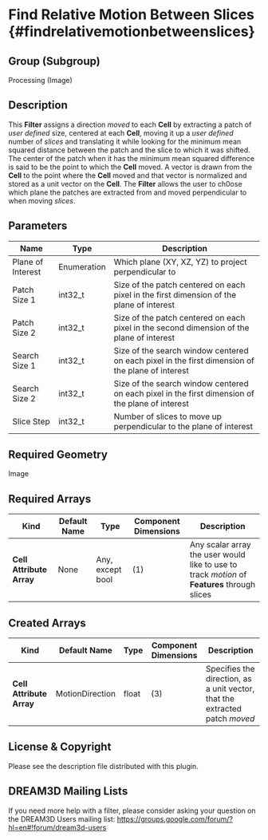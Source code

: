 Find Relative Motion Between Slices {#findrelativemotionbetweenslices}
=============

## Group (Subgroup) ##
Processing (Image)

## Description ##
This **Filter** assigns a direction *moved* to each **Cell** by extracting a patch of *user defined* size, centered at each **Cell**, moving it up a *user defined* number of *slices* and translating it while looking for the minimum mean squared distance between the patch and the slice to which it was shifted.  The center of the patch when it has the minimum mean squared difference is said to be the point to which the **Cell** moved.  A vector is drawn from the **Cell** to the point where the **Cell** moved and that vector is normalized and stored as a unit vector on the **Cell**. The **Filter** allows the user to ch0ose which plane the patches are extracted from and moved perpendicular to when moving *slices*.

## Parameters ##
| Name | Type | Description |
|------|------|------|
| Plane of Interest | Enumeration | Which plane (XY, XZ, YZ) to project perpendicular to |
| Patch Size 1 | int32_t | Size of the patch centered on each pixel in the first dimension of the plane of interest |
| Patch Size 2| int32_t | Size of the patch centered on each pixel in the second dimension of the plane of interest |
| Search Size 1| int32_t | Size of the search window centered on each pixel in the first dimension of the plane of interest |
| Search Size 2 | int32_t | Size of the search window centered on each pixel in the first dimension of the plane of interest |
| Slice Step | int32_t | Number of slices to move up perpendicular to the plane of interest |

## Required Geometry ##
Image 

## Required Arrays ##
| Kind | Default Name | Type | Component Dimensions | Description |
|------|--------------|-------------|---------|-----|
| **Cell Attribute Array** | None | Any, except bool | (1) | Any scalar array the user would like to use to track *motion* of **Features** through slices |

## Created Arrays ##
| Kind | Default Name | Type | Component Dimensions | Description |
|------|--------------|-------------|---------|-----|
| **Cell Attribute Array** | MotionDirection | float | (3) | Specifies the direction, as a unit vector, that the extracted patch *moved* |

## License & Copyright ##

Please see the description file distributed with this plugin.

## DREAM3D Mailing Lists ##

If you need more help with a filter, please consider asking your question on the DREAM3D Users mailing list:
https://groups.google.com/forum/?hl=en#!forum/dream3d-users


